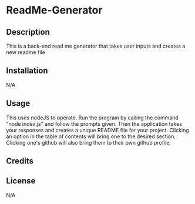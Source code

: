 # ReadMe-Generator

## Description
This is a back-end read me generator that takes user inputs and creates a new readme file

## Installation
N/A

## Usage
This uses nodeJS to operate. Run the program by calling the command "node index.js" and follow the prompts given. Then the application takes your responses and creates a unique README file for your project. Clicking an option in the table of contents will bring one to the desired section. Clicking one's github will also bring them to their own github profile. 

## Credits

## License
N/A